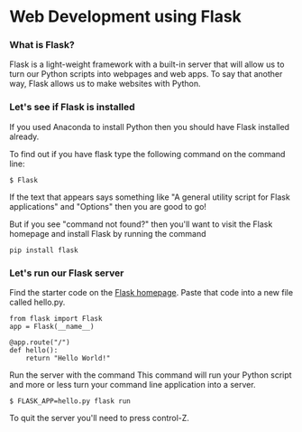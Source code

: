 # Web Development using Flask
### What is Flask?
Flask is a light-weight framework with a built-in server that will allow us to turn our Python scripts into webpages and web apps. To say that another way, Flask allows us to make websites with Python. 

### Let's see if Flask is installed
If you used Anaconda to install Python then you should have Flask installed already. 

To find out if you have flask type the following command on the command line: 

```python3
$ Flask
 ```

If the text that appears says something like "A general utility script for Flask applications" and "Options" then you are good to go!

But if you see "command not found?" then you'll want to visit the Flask homepage and install Flask by running the command 
```python3
pip install flask 
```

### Let's run our Flask server 
Find the starter code on the [Flask homepage](https://flask.palletsprojects.com/en/1.1.x/). Paste that code into a new file called hello.py.

```python3
from flask import Flask
app = Flask(__name__)

@app.route("/")
def hello():
    return "Hello World!"
```

Run the server with the command 
This command will run your Python script and more or less turn your command line application into a server.
```python3
$ FLASK_APP=hello.py flask run
```
To quit the server you'll need to press control-Z. 
